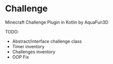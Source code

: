 # Challenge
Minecraft Challenge Plugin in Kotlin
by AquaFun3D

TODO:

- Abstract/interface challenge class
- Timer inventory
- Challenges inventory
- OOP Fix
